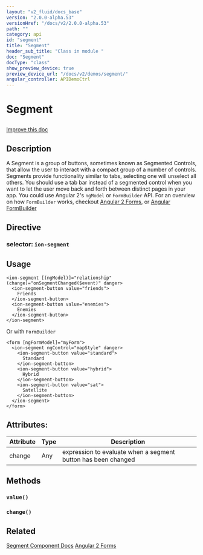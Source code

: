 ```yaml
---
layout: "v2_fluid/docs_base"
version: "2.0.0-alpha.53"
versionHref: "/docs/v2/2.0.0-alpha.53"
path: ""
category: api
id: "segment"
title: "Segment"
header_sub_title: "Class in module "
doc: "Segment"
docType: "class"
show_preview_device: true
preview_device_url: "/docs/v2/demos/segment/"
angular_controller: APIDemoCtrl
---
```










<h1 class="api-title">


Segment






</h1>

<a class="improve-v2-docs" href='http://github.com/driftyco/ionic/edit/2.0/ionic/components/segment/segment.ts#L88'>
Improve this doc
</a>






<!-- description -->
<h2>Description</h2>

<p>A Segment is a group of buttons, sometimes known as Segmented Controls, that allow the user to interact with a compact group of a number of controls.
Segments provide functionality similar to tabs, selecting one will unselect all others. You should use a tab bar instead of a segmented control when you want to let the user move back and forth between distinct pages in your app.
You could use Angular 2&#39;s <code>ngModel</code> or <code>FormBuilder</code> API. For an overview on how <code>FormBuilder</code> works, checkout <a href="http://learnangular2.com/forms/">Angular 2 Forms</a>, or <a href="https://angular.io/docs/ts/latest/api/common/FormBuilder-class.html">Angular FormBuilder</a></p>


<h2>Directive</h2>
<h3>selector: <code>ion-segment</code></h3>
<!-- @usage tag -->

<h2>Usage</h2>

<pre><code class="lang-html">&lt;ion-segment [(ngModel)]=&quot;relationship&quot; (change)=&quot;onSegmentChanged($event)&quot; danger&gt;
  &lt;ion-segment-button value=&quot;friends&quot;&gt;
    Friends
  &lt;/ion-segment-button&gt;
  &lt;ion-segment-button value=&quot;enemies&quot;&gt;
    Enemies
  &lt;/ion-segment-button&gt;
&lt;/ion-segment&gt;
</code></pre>
<p>Or with <code>FormBuilder</code></p>
<pre><code class="lang-html">&lt;form [ngFormModel]=&quot;myForm&quot;&gt;
  &lt;ion-segment ngControl=&quot;mapStyle&quot; danger&gt;
    &lt;ion-segment-button value=&quot;standard&quot;&gt;
      Standard
    &lt;/ion-segment-button&gt;
    &lt;ion-segment-button value=&quot;hybrid&quot;&gt;
      Hybrid
    &lt;/ion-segment-button&gt;
    &lt;ion-segment-button value=&quot;sat&quot;&gt;
      Satellite
    &lt;/ion-segment-button&gt;
  &lt;/ion-segment&gt;
&lt;/form&gt;
</code></pre>




<!-- @property tags -->

<h2>Attributes:</h2>
<table class="table" style="margin:0;">
<thead>
<tr>
<th>Attribute</th>








<th>Type</th>


<th>Description</th>
</tr>
</thead>
<tbody>

<tr>
<td>
change
</td>


<td>
Any
</td>


<td>
expression to evaluate when a segment button has been changed
</td>
</tr>

</tbody>
</table>


<!-- methods on the class -->

<h2>Methods</h2>

<div id="value"></div>

<h3>
<code>value()</code>


</h3>












<div id="change"></div>

<h3>
<code>change()</code>


</h3>










<!-- related link -->

<h2>Related</h2>

<a href='/docs/v2/components#segment'>Segment Component Docs</a>
[Angular 2 Forms](http://learnangular2.com/forms/)<!-- end content block -->


<!-- end body block -->
